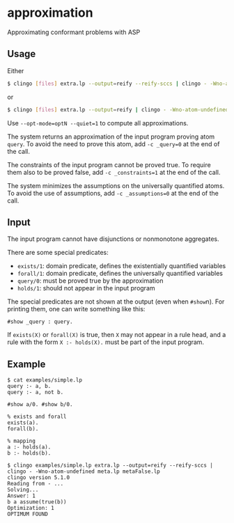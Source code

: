 # approximation
Approximating conformant problems with ASP

## Usage
Either 
```bash
$ clingo [files] extra.lp --output=reify --reify-sccs | clingo - -Wno-atom-undefined meta.lp metaFalse.lp
```
or
```bash
$ clingo [files] extra.lp --output=reify | clingo - -Wno-atom-undefined meta.lp metaPoss.lp
```

Use ``--opt-mode=optN --quiet=1`` to compute all approximations.

The system returns an approximation of the input program proving atom ``query``.
To avoid the need to prove this atom, add ``-c _query=0`` at the end of the call.

The constraints of the input program cannot be proved true.
To require them also to be proved false, add ``-c _constraints=1`` at the end of the call.

The system minimizes the assumptions on the universally quantified atoms.
To avoid the use of assumptions, add ``-c _assumptions=0`` at the end of the call.

## Input
The input program cannot have disjunctions or nonmonotone aggregates.

There are some special predicates: 
- ``exists/1``: domain predicate, defines the existentially quantified variables
- ``forall/1``: domain predicate, defines the universally quantified variables
- ``query/0``: must be proved true by the approximation
- ``holds/1``: should not appear in the input program

The special predicates are not shown at the output (even when ``#show``n).
For printing them, one can write something like this:
```
#show _query : query.
```

If ``exists(X)`` or ``forall(X)`` is true, 
then ``X`` may not appear in a rule head, 
and a rule with the form ``X :- holds(X).``
must be part of the input program.



## Example
```
$ cat examples/simple.lp 
query :- a, b.
query :- a, not b.

#show a/0. #show b/0.

% exists and forall
exists(a).
forall(b).

% mapping 
a :- holds(a).
b :- holds(b).

$ clingo examples/simple.lp extra.lp --output=reify --reify-sccs | clingo - -Wno-atom-undefined meta.lp metaFalse.lp
clingo version 5.1.0
Reading from - ...
Solving...
Answer: 1
b a assume(true(b))
Optimization: 1
OPTIMUM FOUND
```
